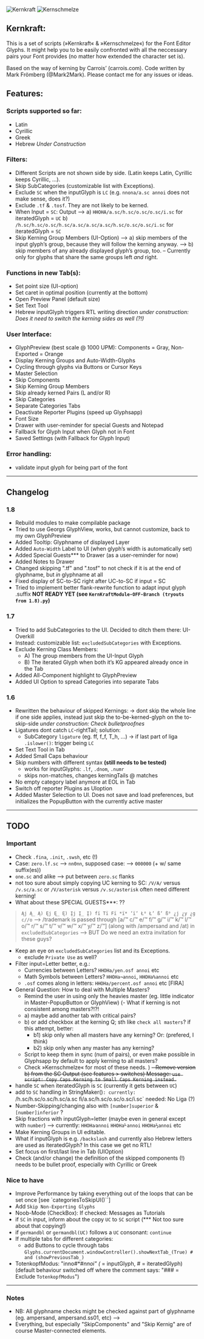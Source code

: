 ![Kernkraft](https://raw.githubusercontent.com/carrois/Kernkraft/master/Kernkraft%2001.png "Kernkraft")
![Kernschmelze](https://raw.githubusercontent.com/carrois/Kernkraft/master/Kernschmelze%2001.png "Kernschmelze")

## Kernkraft:
This is a set of scripts (»Kernkraft« & »Kernschmelze«) for the Font Editor Glyphs. It might help you to be easily confronted with all the neccessary pairs your Font provides (no matter how extended the character set is).

Based on the way of kerning by Carrois’ (carrois.com). Code written by Mark Frömberg (@Mark2Mark). Please contact me for any issues or ideas.

## Features:

### Scripts supported so far:
- Latin
- Cyrillic
- Greek
- Hebrew *Under Construction*

### Filters:
- Different Scripts are not shown side by side. (Latin keeps Latin, Cyrillic keeps Cyrillic, ...).
- Skip SubCategories (customizable list with Exceptions).
- Exclude `SC` when the inputGlyph is `LC`
(e.g. `nnona/a.sc annoi` does not make sense, does it?)
- Exclude `.tf` & `.tosf`. They are not likely to be kerned.
- When Input = `SC`: Output -->
	a) `HHOHA/a.sc/h.sc/o.sc/o.sc/i.sc`
		for iteratedGlyph = `UC`
	b) `/h.sc/h.sc/o.sc/h.sc/a.sc/a.sc/a.sc/h.sc/o.sc/o.sc/i.sc`
		for iteratedGlyph = `SC`
- Skip Kerning Group Members (UI-Option)
	--> a) skip members of the input glyph’s group, because they will follow the kerning anyway.
	--> b) skip members of any already displayed glyph’s group, too.
	– Currently only for glyphs that share the same groups left *and* right.

### Functions in new Tab(s):
- Set point size (UI-option)
- Set caret in optimal position (currently at the bottom)
- Open Preview Panel (default size)
- Set Text Tool
- Hebrew inputGlyph triggers RTL writing direction
	*under construction: Does it need to switch the kerning sides as well (?!)*

### User Interface:
- GlyphPreview (best scale @ 1000 UPM):
	Components = Gray, Non-Exported = Orange
- Display Kerning Groups and Auto-Width-Glyphs
- Cycling through glyphs via Buttons or Cursor Keys
- Master Selection
- Skip Components
- Skip Kerning Group Members
- Skip already kerned Pairs (L and/or R)
- Skip Categories
- Separate Categories Tabs
- Deactivate Reporter Plugins (speed up Glyphsapp)
- Font Size
- Drawer with user-reminder for special Guests and Notepad
- Fallback for Glyph Input when Glyph not in Font
- Saved Settings (with Fallback for Glyph Input)

### Error handling:
- validate input glyph for being part of the font

- - - 
## Changelog

### 1.8
- Rebuild modules to make compilable package
- Tried to use Georgs GlyphView, works, but cannot customize, back to my own GlyphPreview
- Added Tooltip: Glyphname of displayed Layer
- Added `Auto-Width` Label to UI (when glyph’s width is automatically set)
- Added Special Guests*** to Drawer (as a user-reminder for now)
- Added Notes to Drawer
- Changed skipping ".tf" and ".tosf" to not check if it is at the end of glyphname, but *in* glyphname at all
- Fixed display of SC-to-SC right after UC-to-SC if input = SC
- Tried to implement better flank-rewrite function to adapt input glyph .suffix **NOT READY YET (see `KernKraftModule-OFF-Branch (tryouts from 1.8).py`)**

### 1.7
- Tried to add SubCategories to the UI. Decided to ditch them there: UI-Overkill
- Instead:
 	customizable list: `excludedSubCategories` with Exceptions.
- Exclude Kerning Class Members:
	- A) The group members from the UI-Input Glyph
	- B) The iterated Glyph when both it’s KG appeared already once in the Tab
- Added All-Component highlight to GlyphPreview
- Added UI Option to spread Categories into separate Tabs

### 1.6
- Rewritten the behaviour of skipped Kernings:
	-> dont skip the whole line if one side applies, instead just skip the to-be-kerned-glyph on the to-skip-side *under construction: Check bulletproofnes*
- Ligatures dont catch `LC`-rightTail; solution:
	- SubCategory `ligature` (eg. ff, f_f, T_h, ...)
	-> if last part of liga `.islower()`: trigger being `LC`
- Set Text Tool in Tab
- Added Small Caps behaviour
- Skip numbers with different syntax **(still needs to be tested)**	
	- works for inputGlyphs: `.lf`, `.dnom`, `.numr`
	- skips non-matches, changes kerningTails @ matches
- No empty category label anymore at EOL in Tab
- Switch off reporter Plugins as UIoption
- Added Master Selection to UI. Does not save and load preferences, but initializes the PopupButton with the currently active master


- - - 
## TODO

### Important

- Check `.fina`, `.init`, `.swsh`, etc (!)
- Case: `zero.lf.sc` --> `nn0nn`, supposed case: --> `000000` (+ w/ same suffix(es))
- `one.sc` and alike --> put between `zero.sc` flanks
- not too sure about simply copying UC kerning to SC:
	`/V/A/` versus `/v.sc/a.sc` or `/V/asterisk` versus `/v.sc/asterisk` often need different kerning!
- What about these SPECIAL GUESTS***: ??
> `Ąj Ą_ Ą) Ęj Ę_ Ę) Įj Į_ Į) fï Tï Fï *ï* ‘ï‘ Ł⁰ Ł‘ ß‘ ß⁰
> ¿j ¿y ¿g c//o`
> --> /trademark is passed through [a/™  c/™  e/™  f/™  g/™  i/™  k/™  l/™  o/™  r/™  s/™  t/™  v/™  w/™  x/™  y/™  z/™]
> (along with /ampersand and /at) in `excludedSubCategories`
> --> BUT Do we need an extra invitation for these guys?

- Keep an eye on `excludedSubCategories` list and its Exceptions.
	- exclude `Private Use` as well?
- Filter input=Letter better, e.g.:
	- Currencies between Letters? `HHOHa/yen.osf annoi` etc
	- Math Symbols between Letters? `HHOHa¬annoi`, `HHOHa%annoi` etc
	- `.osf` comes along in letters: `HHOHa/percent.osf annoi` etc [FIRA]
- General Question: How to deal with Multiple Masters?
	+ Remind the user in using only the heavies master (eg. little indicator in Master-PopupButton or GlyphView)
(- What if kerning is not consistent among masters?!?!
	- a) maybe add another tab with critical pairs?
	- b) or add checkbox at the kerning Q; sth like `check all masters`?
	  if this attempt, better:
		- b1) skip only when all masters have any kerning? Or: (prefered, I think)
		- b2) skip only when any master has any kerning?
	- Script to keep them in sync (num of pairs), or even make possible in Glyphsapp by default to apply kerning to all masters?
	- Check »Kernschmelze« for most of these needs.
	)
~~- Remove version b) from the SC Output (see features > switches)
	Message: `use script: Copy Caps Kerning to Small Caps Kerning instead.`~~
- handle `SC` when iteratedGlyph is `SC` (currently it gets between `UC`)
- add to `SC` handling in StringMaker()`:
	currently:	`/h.sc/h.sc/o.sc/h.sc/a.sc ﬁ/a.sc/h.sc/o.sc/o.sc/i.sc`
	needed:  	No Liga (?)
- Number-Skipping/changing also with `[number]superior` & `[number]inferior` ?
- Skip fractions with inputGlyph=letter (maybe even in general except with `number`) --> currently: `HHOHa⁄annoi` `HHOHa⅟annoi` `HHOHa⅔annoi` etc
- Make Kerning Groups in UI editable.
- What if inputGlyph is e.g. `/backslash` and currently also Hebrew letters are used as iteratedGlyph? In this case we get no RTL!
- Set focus on first/last line in Tab (UIOption)
- Check (and/or change) the definition of the skipped components (!)
	needs to be bullet proof, especially with Cyrillic or Greek

### Nice to have
- Improve Performance by taking everything out of the loops that can be set once [see `categoriesToSkipUI()``]
- Add `Skip Non-Exporting Glyphs`
- Noob-Mode (CheckBox): If checked: Messages as Tutorials
- if `SC` in input, inform about the copy `UC` to `SC` script (*** Not too sure about that copying!)
- if `germandbl` or `germandbl(UC)` follows a `UC` consonant: `continue`
- If multiple tabs for different categories:
	- add Buttons to cycle through tabs
	`Glyphs.currentDocument.windowController().showNextTab_(True) # and (showPreviousTab_)`
- TotenkopfModus: "inno#*#*nnoi" (* = inputGlyph, # = iteratedGlyph)
	(default behaviour switched off where the comment says: "### = Exclude `TotenkopfModus`")


- - - 
### Notes

- NB: All glyphname checks might be checked against part of glyphname (eg. ampersand, ampersand.ss01, etc) -->
- Everything, but especially "SkipComponents" and "Skip Kernig" are of course Master-connected elements.

